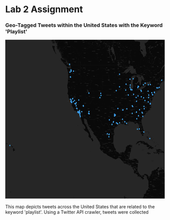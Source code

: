 # Lab 2 Assignment


### Geo-Tagged Tweets within the United States with the Keyword 'Playlist'

<img src="img/tweets_map.png" width="800" height="500">

This map depicts tweets across the United States that are related to the keyword 'playlist'. Using a Twitter API crawler, tweets were collected 
